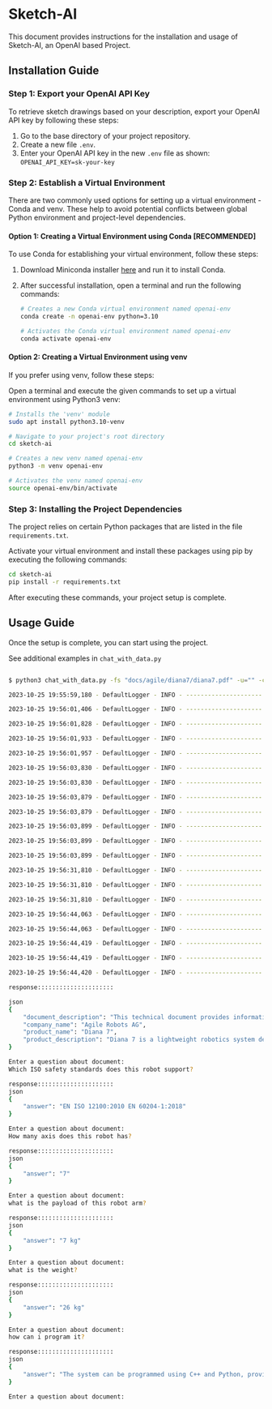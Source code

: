 # Sketch-AI

This document provides instructions for the installation and usage of Sketch-AI, an OpenAI based Project.

## Installation Guide

### Step 1: Export your OpenAI API Key

To retrieve sketch drawings based on your description, export your OpenAI API key by following these steps:

1. Go to the base directory of your project repository.
2. Create a new file `.env`.
3. Enter your OpenAI API key in the new `.env` file as shown: `OPENAI_API_KEY=sk-your-key`

### Step 2: Establish a Virtual Environment

There are two commonly used options for setting up a virtual environment - Conda and venv. These help to avoid potential conflicts between global Python environment and project-level dependencies.

#### Option 1: Creating a Virtual Environment using Conda [RECOMMENDED]

To use Conda for establishing your virtual environment, follow these steps:

1. Download Miniconda installer [here](https://docs.conda.io/projects/miniconda/en/latest/index.html) and run it to install Conda.

2. After successful installation, open a terminal and run the following commands:

    ```bash
    # Creates a new Conda virtual environment named openai-env
    conda create -n openai-env python=3.10

    # Activates the Conda virtual environment named openai-env
    conda activate openai-env
    ```

#### Option 2: Creating a Virtual Environment using venv

If you prefer using venv, follow these steps:

Open a terminal and execute the given commands to set up a virtual environment using Python3 venv:

```bash
# Installs the 'venv' module
sudo apt install python3.10-venv

# Navigate to your project's root directory
cd sketch-ai

# Creates a new venv named openai-env
python3 -m venv openai-env

# Activates the venv named openai-env
source openai-env/bin/activate
```

### Step 3: Installing the Project Dependencies

The project relies on certain Python packages that are listed in the file `requirements.txt`.

Activate your virtual environment and install these packages using pip by executing the following commands:

```bash
cd sketch-ai
pip install -r requirements.txt
```

After executing these commands, your project setup is complete.

## Usage Guide

Once the setup is complete, you can start using the project.

See additional examples in ```chat_with_data.py```

```bash

$ python3 chat_with_data.py -fs "docs/agile/diana7/diana7.pdf" -u="" -c="diana7"

2023-10-25 19:55:59,180 - DefaultLogger - INFO - --------------------- Loading embedded model sentence-transformers/all-MiniLM-L12-v2

2023-10-25 19:56:01,406 - DefaultLogger - INFO - --------------------- Loading llm model gpt-3.5-turbo

2023-10-25 19:56:01,828 - DefaultLogger - INFO - --------------------- Load urls

2023-10-25 19:56:01,933 - DefaultLogger - INFO - --------------------- Load local PDF document docs/agile/diana7/diana7.pdf

2023-10-25 19:56:01,957 - DefaultLogger - INFO - --------------------- Ask Sherpa to analyze PDF document

2023-10-25 19:56:03,830 - DefaultLogger - INFO - --------------------- Load data to collection

2023-10-25 19:56:03,830 - DefaultLogger - INFO - --------------------- Process normal PDF

2023-10-25 19:56:03,879 - DefaultLogger - INFO - --------------------- Load data to collection

2023-10-25 19:56:03,879 - DefaultLogger - INFO - --------------------- Process normal PDF

2023-10-25 19:56:03,899 - DefaultLogger - INFO - --------------------- Load data to collection

2023-10-25 19:56:03,899 - DefaultLogger - INFO - --------------------- Process normal PDF

2023-10-25 19:56:03,899 - DefaultLogger - INFO - --------------------- Ask LLM to summarize page 0 from PDF docs/agile/diana7/diana7.pdf

2023-10-25 19:56:31,810 - DefaultLogger - INFO - --------------------- Load data to collection

2023-10-25 19:56:31,810 - DefaultLogger - INFO - --------------------- Process normal PDF

2023-10-25 19:56:31,810 - DefaultLogger - INFO - --------------------- Ask LLM to summarize page 0 from PDF docs/agile/diana7/diana7.pdf

2023-10-25 19:56:44,063 - DefaultLogger - INFO - --------------------- Load data to collection

2023-10-25 19:56:44,063 - DefaultLogger - INFO - --------------------- Process sherpa PDF

2023-10-25 19:56:44,419 - DefaultLogger - INFO - --------------------- Load data to collection

2023-10-25 19:56:44,419 - DefaultLogger - INFO - --------------------- Process sherpa table PDF

2023-10-25 19:56:44,420 - DefaultLogger - INFO - --------------------- Ask LLM to summarize table

response:::::::::::::::::::::

json
{
	"document_description": "This technical document provides information about a lightweight robotics system that incorporates multisensory technology.",
	"company_name": "Agile Robots AG",
	"product_name": "Diana 7",
	"product_description": "Diana 7 is a lightweight robotics system developed by Agile Robots AG. It is designed to perform complex tasks and features a loading capacity of 7 kg, a protection rating of IP 54, a workspace radius of 923 mm, and 7 degrees of freedom. The system has a high level of repeatability, with a tolerance of ± 0.05 mm. It can be programmed using C++ and Python and has a typical line speed of 1 m/s for TCP movement."
}

Enter a question about document:
Which ISO safety standards does this robot support?

response:::::::::::::::::::::
json
{
	"answer": "EN ISO 12100:2010 EN 60204-1:2018"
}

Enter a question about document:
How many axis does this robot has?

response:::::::::::::::::::::
json
{
	"answer": "7"
}

Enter a question about document:
what is the payload of this robot arm?

response:::::::::::::::::::::
json
{
	"answer": "7 kg"
}

Enter a question about document:
what is the weight?

response:::::::::::::::::::::
json
{
	"answer": "26 kg"
}

Enter a question about document:
how can i program it?

response:::::::::::::::::::::
json
{
	"answer": "The system can be programmed using C++ and Python, providing flexibility for different applications."
}

Enter a question about document:


```
